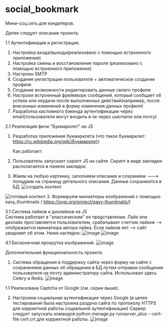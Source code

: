 # social_bookmark
Мини-соц.сеть для кондитеров.

Далее следует описание проекта. 

1.1 Аутентификация и регистрация.
1. Настройка входа/выхода(реализовано с помощью встроенного приложения)
2. Настройка смены и восстановление пароля (реализовано с помощью встроенного приложения)
3. Настроен SMTP 
4. Создание регистрации пользователя + автоматическое создание профиля
5. Создание возможности редактировать данные своего профиля
6. Настроил встроенный фреймворк сообщений, который сообщает об успехе или неудачи после выполненных действий(например, после внесенных изменений в форму изменения данных профиля)
7. Разработка кастомного бэкенда аутентификации через email(пользователи могут входить в лк через username или почту)

2.1 Реализация фичи "Букмарклет" на JS
1. Разработка приложения букмарклета (что такое букмарклет: https://ru.wikipedia.org/wiki/Букмарклет)
   
   Как работает: 
1. Пользователь запускает скрипт JS на сайте. Скрипт в виде закладки располагается в панели закладок. 
2. Жмем на любую картинку, заполняем описание и сохраняем ---> попадаем на страницу детального описания. Данные сохраняются в БД. 
![создать контент](https://github.com/user-attachments/assets/32de0c84-daa2-40e6-916c-4594d4178776)

![готовый контент](https://github.com/user-attachments/assets/32a2d121-683a-4da4-853e-a2bb53bc431b)
3. Формируем миниатюры изображений с помощью easy_thumbnails ( https://pypi.org/project/easy-thumbnails/)

3.1 Система лайков и дизлайков на JS  
Система работает в "классическом" ее представлении. Лайк или дизлайк проставляется пользователем, срабатывает счетчик лайков --> отображается миниатюра автора лайка. 
Если лайков нет --> сайт уведомит об этом. Ниже наглядно: 
![image](https://github.com/user-attachments/assets/ddddf888-2578-483a-938b-6886fbf16230)
![image](https://github.com/user-attachments/assets/8c2facc2-b6c3-4c10-8be1-45c9dea32659)

4.1 Бесконечная прокрутка изображений. 
![image](https://github.com/user-attachments/assets/8fa8eb4c-9786-4550-a2a3-e6c648a20666)



Дополнительная функциональность проекта. 
1.  Система обращения в поддержку сайта через форму на сайте с сохранением данных об обращении в БД путем отправки сообщения пользователя на почту администратору сайта. Использовал здесь Celery и Redis. 
![image](https://github.com/user-attachments/assets/da89b7c7-744a-4ee7-b439-0be784dedf2a)

1.1 Реализована Captcha от Google (см. скрин выше). 

2. Настроена социальная аутентификация через Google (в целях тестирования была настроена раздача сайта по протоколу HTTPS для корректной работы социальной  аутентификации)
Сервер следует запускать командой python manage.py runserver_plus --cert-file cert.crt для корректной работы.
![image](https://github.com/user-attachments/assets/72d136e8-d547-4fb5-a7ce-66c3c44e57bd)



   


